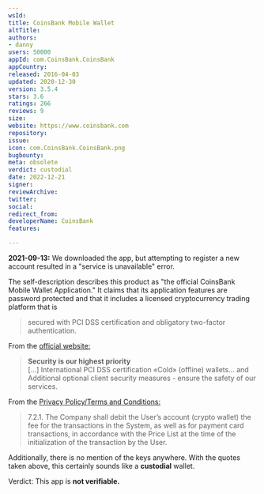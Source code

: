 ```yaml
---
wsId: 
title: CoinsBank Mobile Wallet
altTitle: 
authors:
- danny
users: 50000
appId: com.CoinsBank.CoinsBank
appCountry: 
released: 2016-04-03
updated: 2020-12-30
version: 3.5.4
stars: 3.6
ratings: 266
reviews: 9
size: 
website: https://www.coinsbank.com
repository: 
issue: 
icon: com.CoinsBank.CoinsBank.png
bugbounty: 
meta: obsolete
verdict: custodial
date: 2022-12-21
signer: 
reviewArchive: 
twitter: 
social: 
redirect_from: 
developerName: CoinsBank
features: 

---
```


**2021-09-13:** We downloaded the app, but attempting to register a new account resulted in a "service is unavailable" error.

The self-description describes this product as "the official CoinsBank Mobile Wallet Application." It claims that its application features are password protected and that it includes a licensed cryptocurrency trading platform that is

> secured with PCI DSS certification and obligatory two-factor authentication.

From the [official website:](https://coinsbank.com/wallet)

> **Security is our highest priority** <br>
[...] International PCI DSS certification «Cold» (offline) wallets… and Additional optional client security measures - ensure the safety of our services.


From the [Privacy Policy/Terms and Conditions:](https://coinsbank.com/terms)

> 7.2.1. The Company shall debit the User’s account (crypto wallet) the fee for the transactions in the System, as well as for payment card transactions, in accordance with the Price List at the time of the initialization of the transaction by the User.

Additionally, there is no mention of the keys anywhere. With the quotes taken above, this certainly sounds like a **custodial** wallet.

Verdict: This app is **not verifiable.**